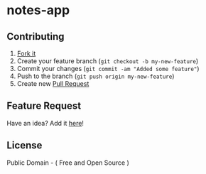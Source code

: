 notes-app
=========

## Contributing

1. [Fork it](https://help.github.com/articles/fork-a-repo)
2. Create your feature branch (`git checkout -b my-new-feature`)
3. Commit your changes (`git commit -am "Added some feature"`)
4. Push to the branch (`git push origin my-new-feature`)
5. Create new [Pull Request](https://help.github.com/articles/using-pull-requests)

## Feature Request

Have an idea? Add it [here](https://github.com/santosh977/notes-app/issues/)!

## License

Public Domain - ( Free and Open Source )